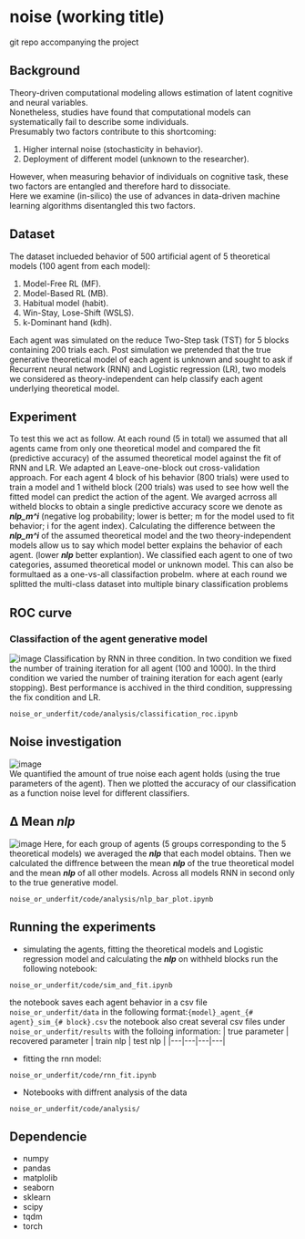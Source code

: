 # noise (working title)
git repo accompanying the project 

## Background 
Theory-driven computational modeling allows estimation of latent cognitive and neural variables.  
Nonetheless, studies have found that computational models can systematically fail to describe some individuals.  
Presumably two factors contribute to this shortcoming:  
1. Higher internal noise (stochasticity in behavior).
2. Deployment of different model (unknown to the researcher).  

However, when measuring behavior of individuals on cognitive task, these two factors are entangled and therefore hard to dissociate.  
Here we examine (in-silico) the use of advances in data-driven machine learning algorithms disentangled this two factors.  

## Dataset
The dataset inclueded behavior of 500 artificial agent of 5 theoretical models (100 agent from each model):
1. Model-Free RL (MF). 
2. Model-Based RL (MB). 
3. Habitual model (habit). 
4. Win-Stay, Lose-Shift (WSLS). 
5. k-Dominant hand (kdh).  

Each agent was simulated on the reduce Two-Step task (TST) for 5 blocks containing 200 trials each. 
Post simulation we pretended that the true generative theoretical model of each agent is unknown and sought to ask if Recurrent neural network (RNN) and Logistic regression (LR), two models we considered as theory-independent can help classify each agent underlying theoretical model. 

## Experiment
To test this we act as follow. At each round (5 in total) we assumed that all agents came from only one theoretical model and compared the fit (predictive accuracy) of the assumed theoretical model against the fit of RNN and LR. We adapted an Leave-one-block out cross-validation approach. For each agent 4 block of his behavior (800 trials) were used to train a model and 1 witheld block (200 trials) was used to see how well the fitted model can predict the action of the agent. We avarged acrross all witheld blocks to obtain a single predictive accuracy score we denote as ***nlp_m^i*** (negative log probability; lower is better; m for the model used to fit behavior; i for the agent index). Calculating the difference between the ***nlp_m^i*** of the assumed theoretical model and the two theory-independent models allow us to say which model better explains the behavior of each agent. (lower ***nlp*** better explantion). We classified each agent to one of two categories, assumed theoretical model or unknown model. This can also be formultaed as a one-vs-all classifaction probelm. where at each round we splitted the multi-class dataset into multiple binary classification problems

## ROC curve
### Classifaction of the agent generative model
![image](https://github.com/yoavger/noise_or_underfit/blob/main/plots/roc_0.png)
Classification by RNN in three condition. In two condition we fixed the number of training iteration for all agent (100 and 1000). In the third condition we varied the number of training iteration for each agent (early stopping). Best performance is acchived in the third condition, suppressing the fix condition and LR. 
```
noise_or_underfit/code/analysis/classification_roc.ipynb
```
## Noise investigation
![image](https://github.com/yoavger/noise_or_underfit/blob/main/plots/noise_2.png)  
We quantified the amount of true noise each agent holds (using the true parameters of the agent). Then we plotted the accuracy of our classification as a function noise level for different classifiers.  

## Δ Mean ***nlp***
![image](https://github.com/yoavger/noise_or_underfit/blob/main/plots/bar_plot.png)
Here, for each group of agents (5 groups corresponding to the 5 theoretical models) we averaged the ***nlp*** that each model obtains. Then we calculated the diffrence between the mean  ***nlp*** of the true theoretical model and the mean ***nlp***  of all other models.  Across all models RNN in second only to the true generative model.
```
noise_or_underfit/code/analysis/nlp_bar_plot.ipynb
```


## Running the experiments 
- simulating the agents, fitting the theoretical models and Logistic regression model and calculating the ***nlp*** on withheld blocks
run the following notebook:
```
noise_or_underfit/code/sim_and_fit.ipynb
```
the notebook saves each agent behavior in a csv file ```noise_or_underfit/data``` in the following format:```{model}_agent_{# agent}_sim_{# block}.csv```
the notebook also creat several csv files under ```noise_or_underfit/results``` with the folloing information: 
| true parameter  |  recovered parameter |  train nlp | test nlp  |
|---|---|---|---|

- fitting the rnn model: 
```
noise_or_underfit/code/rnn_fit.ipynb
```
- Notebooks with diffrent analysis of the data
```
noise_or_underfit/code/analysis/
```

## Dependencie
- numpy
- pandas
- matplolib
- seaborn
- sklearn
- scipy 
- tqdm
- torch
